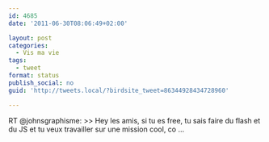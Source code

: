 ```yaml
---
id: 4685
date: '2011-06-30T08:06:49+02:00'

layout: post
categories:
  - Vis ma vie
tags:
  - tweet
format: status
publish_social: no
guid: 'http://tweets.local/?birdsite_tweet=86344928434728960'

---
```


RT @johnsgraphisme: &gt;&gt; Hey les amis, si tu es free, tu sais faire du flash et du JS et tu veux travailler sur une mission cool, co …